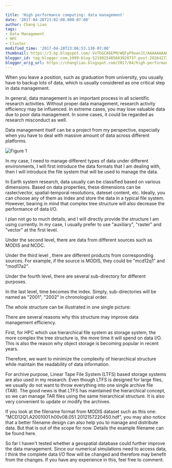 ```yaml
---
 
title: 'High performance computing: data management'
date: '2017-04-28T23:02:00.000-07:00'
author: Chang Liao
tags:
- Data Management
- HPC
- Cluster
modified_time: '2017-04-28T23:06:53.138-07:00'
thumbnail: https://3.bp.blogspot.com/-VxTbGCA6EPM/WQFyP9oanJI/AAAAAAAAWeQ/Msspk3l8GMI8goLddzydB9kP_GfwvoUBQCLcB/s72-c/tree.JPG
blogger_id: tag:blogger.com,1999:blog-5219825485683920737.post-2826427237579333687
blogger_orig_url: https://changliao.blogspot.com/2017/04/high-performance-computing-005.html
---
```


When you leave a position, such as graduation from university, you usually have to backup lots of data, which is usually considered as one critical step in data management.

In general, data management is an important process in all scientific research activities. Without proper data management, research activity efficiency may be influenced. In extreme cases, you may lose valuable data due to poor data management. In some cases, it could be regarded as research misconduct as well.

Data management itself can be a project from my perspective, especially when you have to deal with massive amount of data across different platforms.

![Figure 1](https://github.com/changliao/changliao.github.io/blob/main/_figure/file_tree.png?raw=true)

In my case, I need to manage different types of data under different environments, I will first introduce the data formats that I am dealing with, then I will introduce the file system that will be used to manage the data.

In Earth system research, data usually can be classified based on various dimensions.
Based on data properties, these dimensions can be raster/vector, spatial-temporal resolutions, dateset content, etc. Ideally, you can choose any of them as index and store the data in a typical file system.
However, bearing in mind that complex tree structure will also decrease the performance of data I/O.

I plan not go to much details, and I will directly provide the structure I am using currently.
In my case, I usually prefer to use "auxiliary", "raster" and "vector" at the first level.

Under the second level, there are data from different sources such as MODIS and NCDC.

Under the third level , there are different products from corresponding sources. For example, if the source is MODIS, they could be "mcd12q1" and "mod17a2".

Under the fourth level, there are several sub-directory for different purposes.

In the last level, time becomes the index. Simply, sub-directories will be named as "2001", "2002" in chronological order.

The whole structure can be illustrated in one single picture:



There are several reasons why this structure may improve data management efficiency.

First,  for HPC which use hierarchical file system as storage system, the more complex the tree structure is, the more time it will spend on data I/O. This is also the reason why object storage is becoming popular in recent years. 

Therefore, we want to minimize the complexity of hierarchical structure while maintain the readability of data information.

For archive purpose, Linear Tape File System (LTFS) based storage systems are also used in my research. Even though LTFS is designed for large files, we usually do not want to throw everything into one single archive file (TAR). The good news is that LTFS has maintained the hierarchical concept, so we can manage TAR files using the same hierarchical structure. It is also very convenient to update or modify the archives.

If you look at the filename format from MODIS dataset such as this one:
"MCD12Q1.A2001001.h00v08.051.2012157220450.hdf", you may also notice that a better filename design can also help you to manage and distribute data. But that is out of the scope for now. Details the example filename can be found here.

So far I haven't tested whether a geospatial database could further improve the data management. Since our numerical simulations need to access data, I think the complete data I/O flow will be changed and therefore may benefit from the changes. If you have any experience in this, feel free to comment.